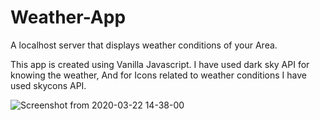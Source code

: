 # Weather-App
A localhost server that displays weather conditions of your Area.

This app is created using Vanilla Javascript.
I have used dark sky API for knowing the weather, 
And for Icons related to weather conditions I have used skycons API.

![Screenshot from 2020-03-22 14-38-00](https://user-images.githubusercontent.com/44047478/77246230-3c67bd00-6c4b-11ea-91d4-15aeef88d41a.png)
